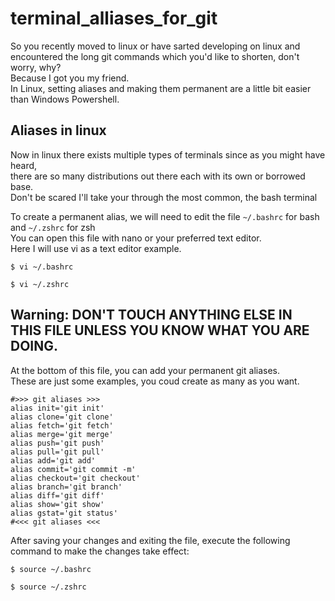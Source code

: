 # terminal_alliases_for_git
So you recently moved to linux or have sarted developing on linux and<br>
encountered the long git commands which you'd like to shorten, don't worry, why?<br>
Because I got you my friend.<br>
In Linux, setting aliases and making them permanent are a little bit easier than Windows Powershell.<br>

## Aliases in linux
Now in linux there exists multiple types of terminals since as you might have heard,<br>
there are so many distributions out there each with its own or borrowed base.<br>
Don't be scared I'll take your through the most common, the bash terminal<br>

To create a permanent alias, we will need to edit the file `~/.bashrc` for bash and `~/.zshrc` for zsh<br>
You can open this file with nano or your preferred text editor.<br>
Here I will use vi as a text editor example.<br>

```
$ vi ~/.bashrc
```
```
$ vi ~/.zshrc
```

## Warning: DON'T TOUCH ANYTHING ELSE IN THIS FILE UNLESS YOU KNOW WHAT YOU ARE DOING.
At the bottom of this file, you can add your permanent git aliases.<br>
These are just some examples, you coud create as many as you want.<br>

```
#>>> git aliases >>>
alias init='git init'
alias clone='git clone'
alias fetch='git fetch'
alias merge='git merge'
alias push='git push'
alias pull='git pull'
alias add='git add'
alias commit='git commit -m'
alias checkout='git checkout'
alias branch='git branch'
alias diff='git diff'
alias show='git show'
alias gstat='git status'
#<<< git aliases <<<
```

After saving your changes and exiting the file, execute the following command to make the changes take effect:

```
$ source ~/.bashrc
```
```
$ source ~/.zshrc
```
